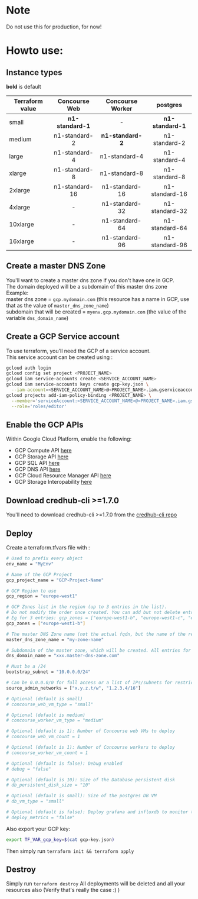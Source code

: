# Note
Do not use this for production, for now!

# Howto use:
## Instance types
**bold** is default  

| Terraform value | Concourse Web     | Concourse Worker  | postgres          |
| --------------- | :---------------: | :---------------: | :---------------: |
| small           | **n1-standard-1** | -                 | **n1-standard-1** |
| medium          | n1-standard-2     | **n1-standard-2** | n1-standard-2     |
| large           | n1-standard-4     | n1-standard-4     | n1-standard-4     |
| xlarge          | n1-standard-8     | n1-standard-8     | n1-standard-8     |
| 2xlarge         | n1-standard-16    | n1-standard-16    | n1-standard-16    |
| 4xlarge         | -                 | n1-standard-32    | n1-standard-32    |
| 10xlarge        | -                 | n1-standard-64    | n1-standard-64    |
| 16xlarge        | -                 | n1-standard-96    | n1-standard-96    |

## Create a master DNS Zone
You'll want to create a master dns zone if you don't have one in GCP.  
The domain deployed will be a subdomain of this master dns zone  
Example:  
master dns zone = `gcp.mydomain.com` (this resource has a name in GCP, use that as the value of `master_dns_zone_name`)  
subdomain that will be created = `myenv.gcp.mydomain.com` (the value of the variable `dns_domain_name`)

## Create a GCP Service account
To use terraform, you'll need the GCP of a service account.  
This service account can be created using :
```sh
gcloud auth login
gcloud config set project <PROJECT_NAME>
gcloud iam service-accounts create <SERVICE_ACCOUNT_NAME>
gcloud iam service-accounts keys create gcp-key.json \
  --iam-account=<SERVICE_ACCOUNT_NAME>@<PROJECT_NAME>.iam.gserviceaccount.com
gcloud projects add-iam-policy-binding <PROJECT_NAME> \
  --member='serviceAccount:<SERVICE_ACCOUNT_NAME>@<PROJECT_NAME>.iam.gserviceaccount.com' \
  --role='roles/editor'
```

## Enable the GCP APIs
Within Google Cloud Platform, enable the following:
  * GCP Compute API [here](https://console.cloud.google.com/apis/api/compute_component)
  * GCP Storage API [here](https://console.cloud.google.com/apis/api/storage_component)
  * GCP SQL API [here](https://console.cloud.google.com/apis/api/sql_component)
  * GCP DNS API [here](https://console.cloud.google.com/apis/api/dns)
  * GCP Cloud Resource Manager API [here](https://console.cloud.google.com/apis/api/cloudresourcemanager.googleapis.com/overview)
  * GCP Storage Interopability [here](https://console.cloud.google.com/storage/settings)

## Download credhub-cli >=1.7.0
You'll need to download credhub-cli >=1.7.0 from the [credhub-cli repo](https://github.com/cloudfoundry-incubator/credhub-cli)
## Deploy
Create a terraform.tfvars file with :
```sh
# Used to prefix every object
env_name = "MyEnv"

# Name of the GCP Project
gcp_project_name = "GCP-Project-Name"

# GCP Region to use
gcp_region = "europe-west1"

# GCP Zones list in the region (up to 3 entries in the list).
# Do not modify the order once created. You can add but not delete entries
# Eg for 3 entries: gcp_zones = ["europe-west1-b", "europe-west1-c", "europe-west1-d"]
gcp_zones = ["europe-west1-b"]

# The master DNS Zone name (not the actual fqdn, but the name of the resource in GCP)
master_dns_zone_name = "my-zone-name"

# Subdomain of the master zone, which will be created. All entries for Concourse, credhub and UAA will be created in this subdomain.
dns_domain_name = "xxx.master-dns-zone.com"

# Must be a /24
bootstrap_subnet = "10.0.0.0/24"

# Can be 0.0.0.0/0 for full access or a list of IPs/subnets for restricted access
source_admin_networks = ["x.y.z.t/w", "1.2.3.4/16"] 

# Optional (default is small)
# concourse_web_vm_type = "small"

# Optional (default is medium)
# concourse_worker_vm_type = "medium"

# Optional (default is 1): Number of Concourse web VMs to deploy
# concourse_web_vm_count = 1

# Optional (default is 1): Number of Concourse workers to deploy
# concourse_worker_vm_count = 1

# Optional (default is false): Debug enabled
# debug = "false"

# Optional (default is 10): Size of the Database persistent disk
# db_persistent_disk_size = "10"

# Optional (default is small): Size of the postgres DB VM
# db_vm_type = "small"

# Optional (default is false): Deploy grafana and influxdb to monitor the solution
# deploy_metrics = "false"
```

Also export your GCP key:
```sh
export TF_VAR_gcp_key=$(cat gcp-key.json)
```

Then simply run `terraform init && terraform apply`

## Destroy
Simply run `terraform destroy`
All deployments will be deleted and all your resources also (Verify that's really the case :) )